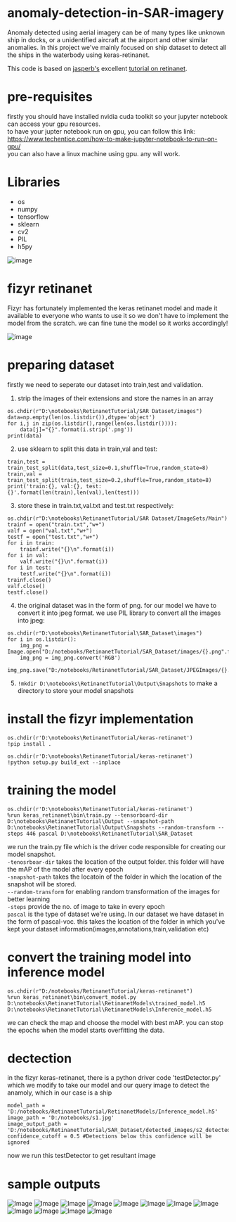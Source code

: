 # anomaly-detection-in-SAR-imagery
Anomaly detected using aerial imagery can be of many types like unknown ship in docks, or a unidentified aircraft at the airport and other similar anomalies. In this project we've mainly focused on ship dataset to detect all the ships in the waterbody using keras-retinanet.

This code is based on [jasperb's](https://github.com/jaspereb/) excellent [tutorial on retinanet](https://github.com/jaspereb/Retinanet-Tutorial).<br>

# pre-requisites
firstly you should have installed nvidia cuda toolkit so your jupyter notebook can access your gpu resources.<br>
to have your jupter notebook run on gpu, you can follow this link: https://www.techentice.com/how-to-make-jupyter-notebook-to-run-on-gpu/<br>
you can also have a linux machine using gpu. any will work.

# Libraries
* os
* numpy
* tensorflow
* sklearn
* cv2
* PIL
* h5py

![image](https://user-images.githubusercontent.com/94900416/147631648-fab908de-56f5-4b88-9850-dc66893854d6.png)

# fizyr retinanet
Fizyr has fortunately implemented the keras retinanet model and made it available to everyone who wants to use it so we don't have to implement the model from the scratch. we can fine tune the model so it works accordingly!

![image](https://user-images.githubusercontent.com/94900416/147631868-38577ea9-9093-4407-aab6-8917253678af.png)

# preparing dataset
firstly we need to seperate our dataset into train,test and validation.<br>
1) strip the images of their extensions and store the names in an array<br>
```
os.chdir(r"D:\notebooks\RetinanetTutorial/SAR Dataset/images")
data=np.empty(len(os.listdir()),dtype='object')
for i,j in zip(os.listdir(),range(len(os.listdir()))):
    data[j]="{}".format(i.strip('.png'))
print(data)
```
2) use sklearn to split this data in train,val and test:
```
train,test = train_test_split(data,test_size=0.1,shuffle=True,random_state=8)
train,val = train_test_split(train,test_size=0.2,shuffle=True,random_state=8)
print('train:{}, val:{}, test:{}'.format(len(train),len(val),len(test)))
```
3) store these in train.txt,val.txt and test.txt respectively:
```
os.chdir(r"D:\notebooks\RetinanetTutorial/SAR Dataset/ImageSets/Main")
trainf = open("train.txt","w+")
valf = open("val.txt","w+")
testf = open("test.txt","w+")
for i in train:
    trainf.write("{}\n".format(i))
for i in val:
    valf.write("{}\n".format(i))
for i in test:
    testf.write("{}\n".format(i))
trainf.close()
valf.close()
testf.close()
```
4) the original dataset was in the form of png. for our model we have to convert it into jpeg format. we use PIL library to convert all the images into jpeg:
```
os.chdir(r"D:\notebooks\RetinanetTutorial\SAR_Dataset\images")
for i in os.listdir():
    img_png = Image.open("D:/notebooks/RetinanetTutorial/SAR_Dataset/images/{}.png".format(i.strip('.png')))
    img_png = img_png.convert('RGB')
    img_png.save("D:/notebooks/RetinanetTutorial/SAR_Dataset/JPEGImages/{}.jpg".format(i.strip('.png')))
 ```
5) `!mkdir D:\notebooks\RetinanetTutorial\Output\Snapshots` to make a directory to store your model snapshots

# install the fizyr implementation
```
os.chdir(r'D:\notebooks\RetinanetTutorial/keras-retinanet')
!pip install .
```

```
os.chdir(r'D:\notebooks\RetinanetTutorial/keras-retinanet')
!python setup.py build_ext --inplace
```

# training the model
```
os.chdir(r'D:\notebooks\RetinanetTutorial/keras-retinanet')
%run keras_retinanet\bin\train.py --tensorboard-dir D:\notebooks\RetinanetTutorial\Output --snapshot-path D:\notebooks\RetinanetTutorial\Output\Snapshots --random-transform --steps 446 pascal D:\notebooks\RetinanetTutorial\SAR_Dataset
```
we run the train.py file which is the driver code responsible for creating our model snapshot. <br>
`-tenosrboar-dir` takes the location of the output folder. this folder will have the mAP of the model after every epoch <br>
`-snapshot-path` takes the locatoin of the folder in which the location of the snapshot will be stored.<br>
`--random-transform` for enabling random transformation of the images for better learning <br>
`-steps` provide the no. of image to take in every epoch<br>
`pascal` is the type of dataset we're using. In our dataset we have dataset in the form of pascal-voc. this takes the location of the folder in which you've kept your dataset information(images,annotations,train,validation etc) <br>

# convert the training model into inference model
```
os.chdir(r"D:/notebooks/RetinanetTutorial/keras-retinanet")
%run keras_retinanet\bin\convert_model.py D:\notebooks\RetinanetTutorial\RetinanetModels\trained_model.h5 D:\notebooks\RetinanetTutorial\RetinanetModels\Inference_model.h5
```
we can check the map and choose the model with best mAP. you can stop the epochs when the model starts overfitting the data. <br>

# dectection
in the fizyr keras-retinanet, there is a python driver code 'testDetector.py' which we modify to take our model and our query image to detect the anamoly, which in our case is a ship<br>
```
model_path = 'D:/notebooks/RetinanetTutorial/RetinanetModels/Inference_model.h5'
image_path = 'D:/notebooks/s1.jpg'
image_output_path = 'D:/notebooks/RetinanetTutorial/SAR_Dataset/detected_images/s2_detected.jpg'
confidence_cutoff = 0.5 #Detections below this confidence will be ignored
```

now we run this testDetector to get resultant image<br>

# sample outputs
![Image](assets/s1.jpg)
![Image](assets/s1_detected.jpg)
![Image](assets/s2.jpg)
![Image](assets/s2_detectd.jpg)
![Image](assets/s3.jpg)
![Image](assets/s3_detected.jpg)
![Image](assets/s4.jpg)
![Image](assets/s4_detected.jpg)
![Image](assets/s5.png)
![Image](assets/s5_detected.jpg)
![Image](assets/s6.png)
![Image](assets/s6_detected.jpg)
